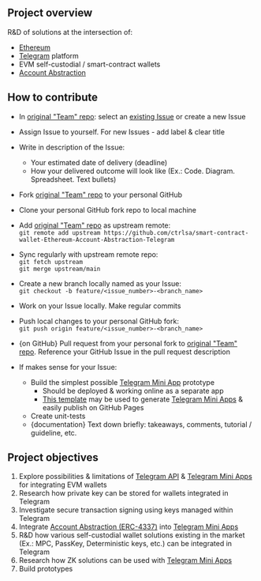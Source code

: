 ## Project overview
R&D of solutions at the intersection of: 
- [Ethereum](https://ethereum.org/en/) 
- [Telegram](https://telegram.org/) platform
- EVM self-custodial / smart-contract wallets 
- [Account Abstraction](https://eips.ethereum.org/EIPS/eip-4337#abstract) 

## How to contribute 
- In [original "Team" repo](https://github.com/ctrlsa/smart-contract-wallet-Ethereum-Account-Abstraction-Telegram): select an [existing Issue](https://github.com/ctrlsa/smart-contract-wallet-Ethereum-Account-Abstraction-Telegram/issues) or create a new Issue 
- Assign Issue to yourself. For new Issues - add label & clear title 
- Write in description of the Issue: 
    - Your estimated date of delivery (deadline)
    - How your delivered outcome will look like (Ex.: Code. Diagram. Spreadsheet. Text bullets)
- Fork [original "Team" repo](https://github.com/ctrlsa/smart-contract-wallet-Ethereum-Account-Abstraction-Telegram) to your personal GitHub 
- Clone your personal GitHub fork repo to local machine 
- Add [original "Team" repo](https://github.com/ctrlsa/smart-contract-wallet-Ethereum-Account-Abstraction-Telegram) as upstream remote: <br> `git remote add upstream https://github.com/ctrlsa/smart-contract-wallet-Ethereum-Account-Abstraction-Telegram`
- Sync regularly with upstream remote repo: <br>`git fetch upstream` <br>`git merge upstream/main`
- Create a new branch locally named as your Issue: <br>`git checkout -b feature/<issue_number>-<branch_name>`

- Work on your Issue locally. Make regular commits
- Push local changes to your personal GitHub fork: <br>`git push origin feature/<issue_number>-<branch_name>`
 
- {on GitHub} Pull request from your personal fork to [original "Team" repo](https://github.com/ctrlsa/smart-contract-wallet-Ethereum-Account-Abstraction-Telegram). Reference your GitHub Issue in the pull request description 
- If makes sense for your Issue: 
    - Build the simplest possible [Telegram Mini App](https://core.telegram.org/bots/webapps) prototype 
        - Should be deployed & working online as a separate app 
        - [This template](https://github.com/ctrlsa/smart-contract-wallet-Ethereum-Account-Abstraction-Telegram) may be used to generate [Telegram Mini Apps](https://core.telegram.org/bots/webapps) & easily publish on GitHub Pages 
    - Create unit-tests 
    - {documentation} Text down briefly: takeaways, comments, tutorial / guideline, etc.

## Project objectives
1. Explore possibilities & limitations of [Telegram API](https://core.telegram.org/) & [Telegram Mini Apps](https://core.telegram.org/bots/webapps) for integrating EVM wallets 
2. Research how private key can be stored for wallets integrated in Telegram 
3. Investigate secure transaction signing using keys managed within Telegram 
4. Integrate [Account Abstraction (ERC-4337)](https://eips.ethereum.org/EIPS/eip-4337#abstract) into [Telegram Mini Apps](https://core.telegram.org/bots/webapps)
5. R&D how various self-custodial wallet solutions existing in the market (Ex.: MPC, PassKey, Deterministic keys, etc.) can be integrated in Telegram
6. Research how ZK solutions can be used with [Telegram Mini Apps](https://core.telegram.org/bots/webapps)
7. Build prototypes


